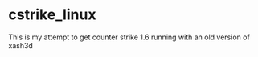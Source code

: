 # cstrike_linux

This is my attempt to get counter strike 1.6 running with an old version of xash3d
